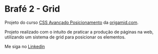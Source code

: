 ﻿# Brafé 2 - Grid

Projeto do curso <a href="https://www.origamid.com/curso/css-avancado-posicionamento/">CSS Avançado Posicionamento</a> da <a href="https://www.origamid.com/">origamid.com</a>.

Projeto realizado com o intuito de praticar a produção de páginas na web, utilizando um sistema de grid para posicionar os elementos.

Me siga no <a href="https://www.linkedin.com/in/jose-de-souza/">Linkedin</a>